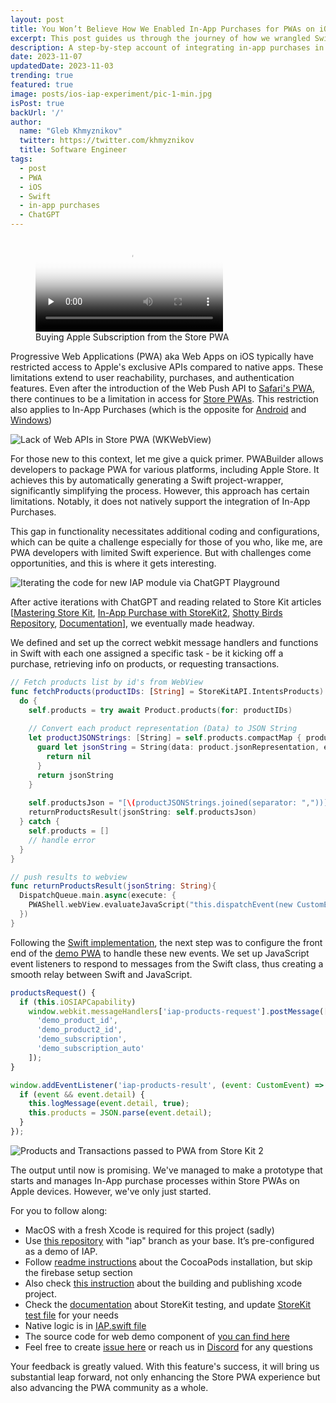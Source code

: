 ```yaml
---
layout: post
title: You Won’t Believe How We Enabled In-App Purchases for PWAs on iOS
excerpt: This post guides us through the journey of how we wrangled Swift to integrate in-app purchases in iOS PWAs.
description: A step-by-step account of integrating in-app purchases in iOS PWAs despite the restrictions.
date: 2023-11-07
updatedDate: 2023-11-03
trending: true
featured: true
image: posts/ios-iap-experiment/pic-1-min.jpg
isPost: true
backUrl: '/'
author:
  name: "Gleb Khmyznikov"
  twitter: https://twitter.com/khmyznikov
  title: Software Engineer
tags:
  - post
  - PWA
  - iOS
  - Swift
  - in-app purchases
  - ChatGPT
---
```


<figure>
  <video preload="none" controls poster="/posts/ios-iap-experiment/pic-1-min.jpg">
    <source src="/posts/ios-iap-experiment/video.webm" type="video/webm">
  </video>
  <figcaption>Buying Apple Subscription from the Store PWA</figcaption>
</figure>

Progressive Web Applications (PWA) aka Web Apps on iOS typically have restricted access to Apple's exclusive APIs compared to native apps. These limitations extend to user reachability, purchases, and authentication features. Even after the introduction of the Web Push API to [Safari's PWA](https://www.macrumors.com/how-to/use-web-apps-iphone-ipad/), there continues to be a limitation in access for [Store PWAs](https://docs.pwabuilder.com/#/builder/app-store?id=publishing-pwas-to-the-app-store). This restriction also applies to In-App Purchases (which is the opposite for [Android](https://chromeos.dev/en/publish/pwa-play-billing) and [Windows](https://blogs.windows.com/msedgedev/2023/05/23/microsoft-edge-build-2023-innovations-in-ai-productivity-management-sidebar-apps/#digitalgoods:~:text=Digital%20goods%20API%20support%20for%20in%2Dapp%20purchases%20is%20coming%20to%20Microsoft%20Edge%20Progressive%20Web%20Apps%20(PWAs)%20published%20on%20Microsoft%20Store))

![Lack of Web APIs in Store PWA (WKWebView)](/posts/ios-iap-experiment/pic-2-min.jpg)

For those new to this context, let me give a quick primer. PWABuilder allows developers to package PWA for various platforms, including Apple Store. It achieves this by automatically generating a Swift project-wrapper, significantly simplifying the process. However, this approach has certain limitations. Notably, it does not natively support the integration of In-App Purchases.

This gap in functionality necessitates additional coding and configurations, which can be quite a challenge especially for those of you who, like me, are PWA developers with limited Swift experience. But with challenges come opportunities, and this is where it gets interesting. 

![Iterating the code for new IAP module via ChatGPT Playground](/posts/ios-iap-experiment/pic-3-min.jpg)

After active iterations with ChatGPT and reading related to Store Kit articles [[Mastering Store Kit](https://swiftwithmajid.com/2023/08/01/mastering-storekit2/), [In-App Purchase with StoreKit2](https://santoshbotre01.medium.com/in-app-purchase-with-storekit-2-using-xcode-locally-without-appstore-connect-account-391b01cfbeda), [Shotty Birds Repository](https://github.com/4Stryngs/shotty-bird-ios/blob/master/Shotty%20Bird%20Shared/In-App%20Puchases/StoreManager.swift), [Documentation](https://developer.apple.com/documentation/storekit/in-app_purchase/implementing_a_store_in_your_app_using_the_storekit_api)], we eventually made headway.

We defined and set up the correct webkit message handlers and functions in Swift with each one assigned a specific task - be it kicking off a purchase, retrieving info on products, or requesting transactions.

```swift
// Fetch products list by id's from WebView
func fetchProducts(productIDs: [String] = StoreKitAPI.IntentsProducts) async {
  do {
    self.products = try await Product.products(for: productIDs)
    
    // Convert each product representation (Data) to JSON String
    let productJSONStrings: [String] = self.products.compactMap { product in
      guard let jsonString = String(data: product.jsonRepresentation, encoding: .utf8) else {
        return nil
      }
      return jsonString
    }
    
    self.productsJson = "[\(productJSONStrings.joined(separator: ","))]"
    returnProductsResult(jsonString: self.productsJson)
  } catch {
    self.products = []
    // handle error
  }
}

// push results to webview
func returnProductsResult(jsonString: String){
  DispatchQueue.main.async(execute: {
    PWAShell.webView.evaluateJavaScript("this.dispatchEvent(new CustomEvent('iap-products-result', { detail: '\(jsonString)' }))")
  })
}
```

Following the [Swift implementation](https://github.com/khmyznikov/ios-pwa-wrap/tree/iap), the next step was to configure the front end of the [demo PWA](https://github.com/khmyznikov/ios-pwa-shell) to handle these new events. We set up JavaScript event listeners to respond to messages from the Swift class, thus creating a smooth relay between Swift and JavaScript.

```javascript
productsRequest() {
  if (this.iOSIAPCapability)
    window.webkit.messageHandlers['iap-products-request'].postMessage([
      'demo_product_id', 
      'demo_product2_id',
      'demo_subscription',
      'demo_subscription_auto'
    ]);
}

window.addEventListener('iap-products-result', (event: CustomEvent) => {
  if (event && event.detail) {
    this.logMessage(event.detail, true);
    this.products = JSON.parse(event.detail);
  }
});

```

![Products and Transactions passed to PWA from Store Kit 2](/posts/ios-iap-experiment/pic-4-min.jpg)

The output until now is promising. We've managed to make a prototype that starts and manages In-App purchase processes within Store PWAs on Apple devices. However, we've only just started.

For you to follow along:
- MacOS with a fresh Xcode is required for this project (sadly)
- Use [this repository](https://github.com/khmyznikov/ios-pwa-wrap/tree/iap) with "iap" branch as your base. It’s pre-configured as a demo of IAP.
- Follow [readme instructions](https://github.com/khmyznikov/ios-pwa-wrap/tree/iap#readme) about the CocoaPods installation, but skip the firebase setup section
- Also check [this instruction](https://docs.pwabuilder.com/#/builder/app-store?id=building-your-app) about the building and publishing xcode project.
- Check the [documentation](https://developer.apple.com/documentation/xcode/setting-up-storekit-testing-in-xcode/) about StoreKit testing, and update [StoreKit test file](https://github.com/khmyznikov/ios-pwa-wrap/blob/iap/pwaShellStore.storekit) for your needs
- Native logic is in [IAP.swift file](https://github.com/khmyznikov/ios-pwa-wrap/blob/iap/pwa-shell/IAP.swift)
- The source code for web demo component of [you can find here](https://github.com/khmyznikov/ios-pwa-shell/blob/main/src/components/in-app-purchase.ts)
- Feel free to create [issue here](https://github.com/khmyznikov/ios-pwa-wrap/issues) or reach us in [Discord](https://aka.ms/pwabuilderdiscord) for any questions 

Your feedback is greatly valued. With this feature's success, it will bring us substantial leap forward, not only enhancing the Store PWA experience but also advancing the PWA community as a whole.